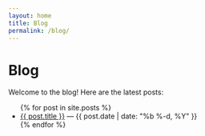 ```yaml
---
layout: home
title: Blog
permalink: /blog/
---
```


# Blog

Welcome to the blog! Here are the latest posts:

<ul>
  {% for post in site.posts %}
    <li><a href="{{ site.baseurl }}/{{ post.url }}">{{ post.title }}</a> — {{ post.date | date: "%b %-d, %Y" }}</li>
  {% endfor %}
</ul>
